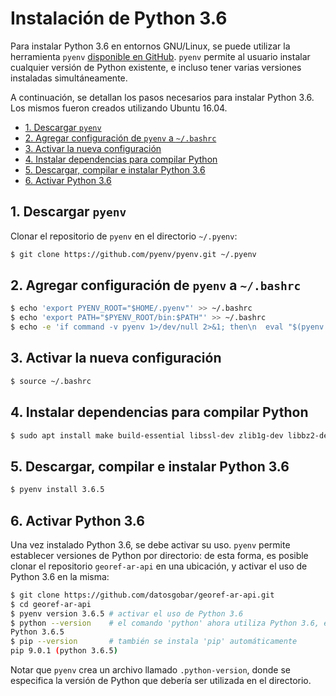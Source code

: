# Instalación de Python 3.6

Para instalar Python 3.6 en entornos GNU/Linux, se puede utilizar la herramienta `pyenv` [disponible en GitHub](https://github.com/pyenv/pyenv). `pyenv` permite al usuario instalar cualquier versión de Python existente, e incluso tener varias versiones instaladas simultáneamente.

A continuación, se detallan los pasos necesarios para instalar Python 3.6. Los mismos fueron creados utilizando Ubuntu 16.04.

<!-- START doctoc generated TOC please keep comment here to allow auto update -->
<!-- DON'T EDIT THIS SECTION, INSTEAD RE-RUN doctoc TO UPDATE -->
 

- [1. Descargar `pyenv`](#1-descargar-pyenv)
- [2. Agregar configuración de `pyenv` a `~/.bashrc`](#2-agregar-configuracion-de-pyenv-a-bashrc)
- [3. Activar la nueva configuración](#3-activar-la-nueva-configuracion)
- [4. Instalar dependencias para compilar Python](#4-instalar-dependencias-para-compilar-python)
- [5. Descargar, compilar e instalar Python 3.6](#5-descargar-compilar-e-instalar-python-36)
- [6. Activar Python 3.6](#6-activar-python-36)

<!-- END doctoc generated TOC please keep comment here to allow auto update -->

## 1. Descargar `pyenv`
Clonar el repositorio de `pyenv` en el directorio `~/.pyenv`:
```bash
$ git clone https://github.com/pyenv/pyenv.git ~/.pyenv
```

## 2. Agregar configuración de `pyenv` a `~/.bashrc`
```bash
$ echo 'export PYENV_ROOT="$HOME/.pyenv"' >> ~/.bashrc
$ echo 'export PATH="$PYENV_ROOT/bin:$PATH"' >> ~/.bashrc
$ echo -e 'if command -v pyenv 1>/dev/null 2>&1; then\n  eval "$(pyenv init -)"\nfi' >> ~/.bashrc
```

## 3. Activar la nueva configuración
```bash
$ source ~/.bashrc
```

## 4. Instalar dependencias para compilar Python
```bash
$ sudo apt install make build-essential libssl-dev zlib1g-dev libbz2-dev libreadline-dev libsqlite3-dev wget curl llvm libncurses5-dev libncursesw5-dev xz-utils tk-dev libffi-dev liblzma-dev
```

## 5. Descargar, compilar e instalar Python 3.6
```bash
$ pyenv install 3.6.5
```

## 6. Activar Python 3.6
Una vez instalado Python 3.6, se debe activar su uso. `pyenv` permite establecer versiones de Python por directorio: de esta forma, es posible clonar el repositorio `georef-ar-api` en una ubicación, y activar el uso de Python 3.6 en la misma:
```bash
$ git clone https://github.com/datosgobar/georef-ar-api.git
$ cd georef-ar-api
$ pyenv version 3.6.5 # activar el uso de Python 3.6
$ python --version    # el comando 'python' ahora utiliza Python 3.6, en este directorio
Python 3.6.5
$ pip --version       # también se instala 'pip' automáticamente
pip 9.0.1 (python 3.6.5)
```
Notar que `pyenv` crea un archivo llamado `.python-version`, donde se especifica la versión de Python que debería ser utilizada en el directorio.
